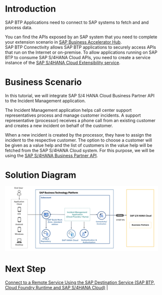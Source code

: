 # Introduction
SAP BTP Applications need to connect to SAP systems to fetch and and process data. 

You can find the APIs exposed by an SAP system that you need to complete your extension scenario in [SAP Business Accelerator Hub](https://api.sap.com/).  
SAP BTP Connectivity allows SAP BTP applications to securely access APIs that run on the Internet or on-premise. 
To allow applications running on SAP BTP to consume SAP S/4HANA Cloud APIs, you need to create a service instance of the [SAP S/4HANA Cloud Extensibility service](https://help.sap.com/docs/btp/sap-business-technology-platform/create-service-instance-to-consume-sap-s-4hana-cloud-apis?locale=en-USstate%3DPRODUCTION).

# Business Scenario

In this tutorial, we will integrate SAP S/4 HANA Cloud Business Partner API to the Incident Management application.

The Incident Management application helps call center support representatives process and manage customer incidents. A support representative (processor) receives a phone call from an existing customer and creates a new incident on behalf of the customer.

When a new incident is created by the processor, they have to assign the incident to the respective customer. The option to choose a customer will be given as a value help and the list of customers in the value help will be fetched from the SAP S/4HANA Cloud system. 
For this purpose, we will be using the [SAP S/4HANA Business Partner API](https://api.sap.com/api/API_BUSINESS_PARTNER/overview).

# Solution Diagram

  ![Solution Diagram](../../images/add-remote-service/Solution-Diagram-RS.png)

# Next Step

[Connect to a Remote Service Using the SAP Destination Service (SAP BTP, Cloud Foundry Runtime and SAP S/4HANA Cloud)](remote-service-s4h-cf.md)             | 